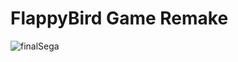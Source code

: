 # FlappyBird Game Remake

![finalSega](https://user-images.githubusercontent.com/46979334/123557324-f191fa80-d755-11eb-888b-baa24b3577ba.PNG)
